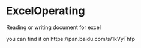# ExcelOperating
<head>Reading or writing document for excel</head> 
<p>you can find it on https://pan.baidu.com/s/1kVyThfp</p>
